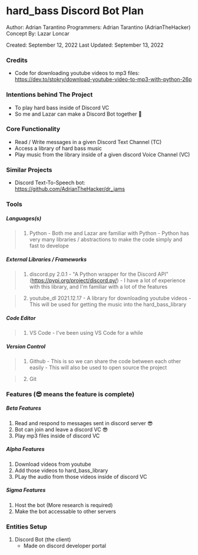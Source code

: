 # hard_bass Discord Bot Plan

Author:      Adrian Tarantino
Programmers: Adrian Tarantino (AdrianTheHacker)
Concept By:  Lazar Loncar 

Created:      September 12, 2022
Last Updated: September 13, 2022

### Credits
- Code for downloading youtube videos to mp3 files: https://dev.to/stokry/download-youtube-video-to-mp3-with-python-26p

### Intentions behind The Project

- To play hard bass inside of Discord VC
- So me and Lazar can make a Discord Bot together 🥳

### Core Functionality

- Read / Write messages in a given Discord Text Channel (TC)
- Access a library of hard bass music
- Play music from the library inside of a given discord Voice Channel (VC)

### Similar Projects

- Discord Text-To-Speech bot: https://github.com/AdrianTheHacker/dr_jams

### Tools
##### Languages(s)
> 1. Python
    - Both me and Lazar are familiar with Python
    - Python has very many libraries / abstractions to make the code simply and fast to develope

##### External Libraries / Frameworks
> 1. discord.py 2.0.1
    - "A Python wrapper for the Discord API" (https://pypi.org/project/discord.py/)
    - I  have a lot of experience with this library, and I'm familiar with a lot of the features

> 2. youtube_dl 2021.12.17
    - A library for downloading youtube videos
    - This will be used for getting the music into the hard_bass_library

##### Code Editor
> 1. VS Code 
    - I've been using VS Code for a while

##### Version Control
> 1. Github
    - This is so we can share the code between each other easily
    - This will also be used to open source the project

> 2. Git 

### Features (😎 means the feature is complete)
##### Beta Features
1. Read and respond to messages sent in discord server 😎
2. Bot can join and leave a discord VC 😎
2. Play mp3 files inside of discord VC

##### Alpha Features
1. Download videos from youtube
2. Add those videos to hard_bass_library
3. PLay the audio from those videos inside of discord VC

##### Sigma Features
1. Host the bot (More research is required)
2. Make the bot accessable to other servers

### Entities Setup
1. Discord Bot (the client) 
    - Made on discord developer portal
